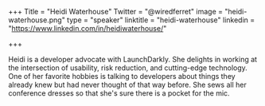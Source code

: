 +++
Title = "Heidi Waterhouse"
Twitter = "@wiredferret"
image = "heidi-waterhouse.png"
type = "speaker"
linktitle = "heidi-waterhouse"
linkedin = "https://www.linkedin.com/in/heidiwaterhouse/"

+++

Heidi is a developer advocate with LaunchDarkly. She delights in working at the intersection of usability, risk reduction, and cutting-edge technology. One of her favorite hobbies is talking to developers about things they already knew but had never thought of that way before. She sews all her conference dresses so that she's sure there is a pocket for the mic.
